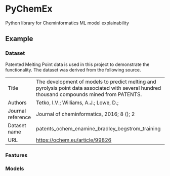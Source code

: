 # PyChemEx
Python library for Cheminformatics ML model explainability


## Example

### Dataset

Patented Melting Point data is used in this project to demonstrate the functionality.
The dataset was derived from the following source.

|  |  |
| --- | ----------- |
| Title | The development of models to predict melting and pyrolysis point data associated with several hundred thousand compounds mined from PATENTS. |
| Authors | Tetko, I.V.; Williams, A.J.; Lowe, D.; |
| Journal reference | Journal of cheminformatics, 2016; 8 (); 2 |
| Dataset name | patents_ochem_enamine_bradley_begstrom_training |
| URL | https://ochem.eu/article/99826 |

### Features

### Models
